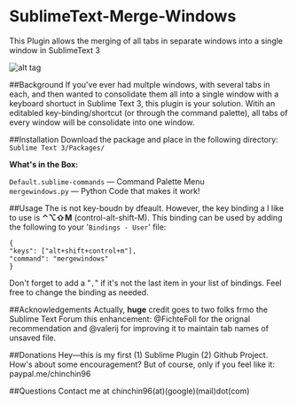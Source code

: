 # SublimeText-Merge-Windows
This Plugin allows the merging of all tabs in separate windows into a single window in SublimeText 3

![alt tag](https://cloud.githubusercontent.com/assets/2515460/12905357/95bf51f4-cea4-11e5-8ce2-3e8bed82b178.gif)

##Background
If you've ever had multple windows, with several tabs in each, and then wanted to consolidate them all into a single window with a keyboard shortuct in Sublime Text 3, this plugin is your solution. Witih an editabled key-binding/shortcut (or through the command palette), all tabs of every window will be consolidate into one window.

##Installation
Download the package and place in the following directory: `Sublime Text 3/Packages/`

**What's in the Box:**

`Default.sublime-commands`  — Command Palette Menu  
`mergewindows.py`  — Python Code that makes it work! 

##Usage
The is not key-boudn by dfeault. However, the key binding a I like to use is **⌃⌥⇧M** (control-alt-shift-M). This binding can be used by adding the following to your '`Bindings - User`' file:

`{`  
  `"keys": ["alt+shift+control+m"],`  
  `"command": "mergewindows"`  
`}`  

Don't forget to add a "`,`" if it's not the last item in your list of bindings. Feel free to change the binding as needed.

##Acknowledgements
Actually, **huge** credit goes to two folks frmo the Sublime Text Forum this enhancement: @FichteFoll for the orignal recommendation and @valerij for improving it to maintain tab names of unsaved file. 

##Donations
Hey—this is my first (1) Sublime Plugin (2) Github Project. How's about some encouragement? But of course, only if you feel like it: paypal.me/chinchin96

##Questions
Contact me at chinchin96(at)(google)(mail)dot(com)




